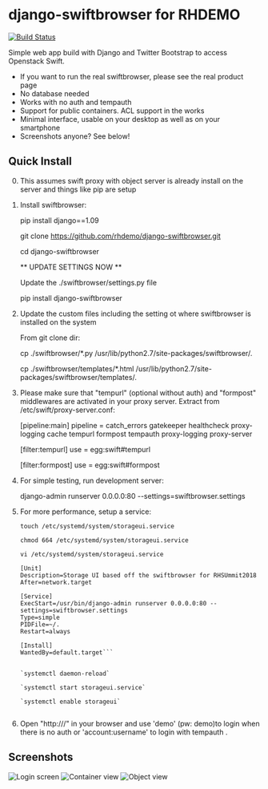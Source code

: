 django-swiftbrowser for RHDEMO
===================

[![Build Status](https://travis-ci.org/cschwede/django-swiftbrowser.png?branch=master)](https://travis-ci.org/cschwede/django-swiftbrowser)

Simple web app build with Django and Twitter Bootstrap to access Openstack Swift.
* If you want to run the real swiftbrowser, please see the real product page
* No database needed
* Works with no auth and tempauth
* Support for public containers. ACL support in the works
* Minimal interface, usable on your desktop as well as on your smartphone
* Screenshots anyone? See below!

Quick Install
-------------
0) This assumes swift proxy with object server is already install on the server and things like pip are setup

1) Install swiftbrowser:
   
   pip install django==1.09
   
   git clone https://github.com/rhdemo/django-swiftbrowser.git
   
   cd django-swiftbrowser
   
   ** UPDATE SETTINGS NOW **
   
   Update the ./swiftbrowser/settings.py file
   
   pip install django-swiftbrowser
   
2) Update the custom files including the setting ot where swiftbrowser is installed on the system
    
    From git clone dir:
    
    cp ./swiftbrowser/*.py  /usr/lib/python2.7/site-packages/swiftbrowser/.
    
    cp ./swiftbrowser/templates/*.html /usr/lib/python2.7/site-packages/swiftbrowser/templates/. 


3) Please make sure that "tempurl" (optional without auth) and "formpost" middlewares are activated in your proxy server. Extract from /etc/swift/proxy-server.conf:

    [pipeline:main]
    pipeline = catch_errors gatekeeper healthcheck proxy-logging cache tempurl formpost tempauth proxy-logging proxy-server

    [filter:tempurl]
    use = egg:swift#tempurl

    [filter:formpost]
    use = egg:swift#formpost
    
4) For simple testing, run development server:

    django-admin runserver 0.0.0.0:80 --settings=swiftbrowser.settings

5) For more performance, setup a service:

    `touch /etc/systemd/system/storageui.service`
    
    `chmod 664 /etc/systemd/system/storageui.service`
    
    `vi /etc/systemd/system/storageui.service`
    

    ```
    [Unit]
    Description=Storage UI based off the swiftbrowser for RHSUmmit2018
    After=network.target
    
    [Service]
    ExecStart=/usr/bin/django-admin runserver 0.0.0.0:80 --settings=swiftbrowser.settings
    Type=simple
    PIDFile=~/.
    Restart=always
    
    [Install]
    WantedBy=default.target```


   `systemctl daemon-reload`
  
   `systemctl start storageui.service`
  
   `systemctl enable storageui`


6) Open "http://<hostname>/" in your browser and use 'demo' (pw: demo)to login when there is no auth or 'account:username' to login with tempauth .


Screenshots
-----------

![Login screen](screenshots/00.png)
![Container view](screenshots/01.png)
![Object view](screenshots/02.png)
